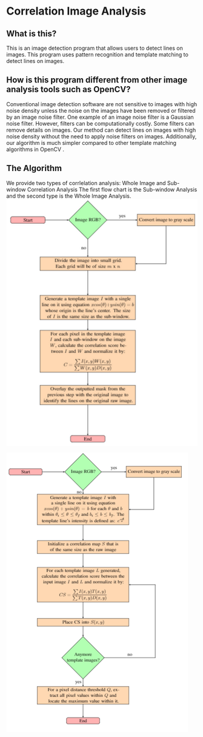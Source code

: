 Correlation Image Analysis
====================================================
## What is this?
This is an image detection program that allows users to detect lines on images. This program uses pattern recognition and
template matching to detect lines on images. 
## How is this program different from other image analysis tools such as OpenCV?
Conventional image detection software are not sensitive to images with high noise density unless the noise on the images have been removed or filtered by an image noise filter. One example of an image noise filter is a Gaussian noise filter. However, filters can be computationally costly. Some filters can remove details on images. Our method can detect lines on images with high noise density without the need to apply noise filters on images. Additionally, our  algorithm is much simpler compared to other template matching algorithms in OpenCV .  
## The Algorithm
We provide two types of corrlelation analysis: Whole Image and Sub-window Correlation Analysis The first flow chart is the Sub-window Analysis and the second type is the Whole Image Analysis. 
![sub_window.png](https://github.com/power10dan/Cell-Biophysics-Research-at-Oregon-State-University-/blob/master/readme_images/sub_window.png)

![correlation_analysis.png](https://github.com/power10dan/Cell-Biophysics-Research-at-Oregon-State-University-/blob/master/readme_images/correlation_analysis.png)








